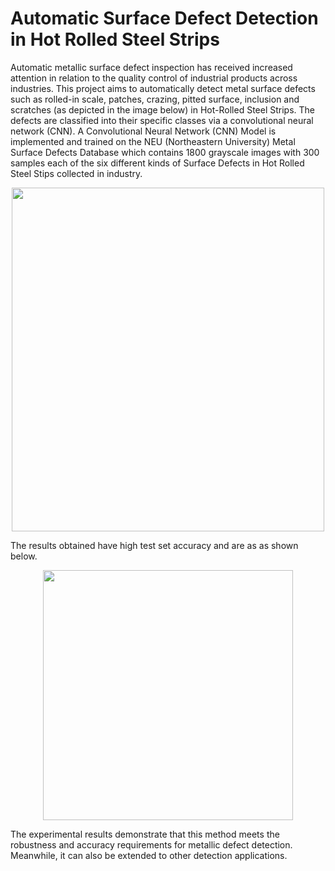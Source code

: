 # Automatic Surface Defect Detection in Hot Rolled Steel Strips

Automatic metallic surface defect inspection has received increased attention in relation to the quality control of industrial products across industries. This project aims to automatically detect metal surface defects such as rolled-in scale, patches, crazing, pitted surface, inclusion and scratches (as depicted in the image below) in Hot-Rolled Steel Strips. The defects are classified into their specific classes via a convolutional neural network (CNN). A Convolutional Neural Network (CNN) Model is implemented and trained on the NEU (Northeastern University) Metal Surface Defects Database which contains 1800 grayscale images with 300 samples each of the six different kinds of Surface Defects in Hot Rolled Steel Stips collected in industry.

<p align="center">
    <img width="500" height="550" src = 'https://github.com/aviralchharia/Surface-Defect-Detection-of-Hot-Rolled-Steel-Strips/blob/master/Surface%20Defects.png?raw=true'>
</p>

The results obtained have high test set accuracy and are as as shown below.

<p align="center">
    <img width="400" height="400" src = 'https://github.com/aviralchharia/Surface-Defect-Detection-of-Hot-Rolled-Steel-Strips/blob/master/Results.png?raw=true'>
</p>

The experimental results demonstrate that this method meets the robustness and accuracy requirements for metallic defect detection. Meanwhile, it can also be extended to other detection applications.
